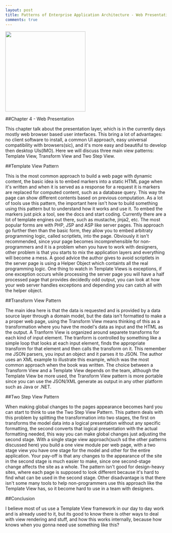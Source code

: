 ```yaml
---
layout: post
title: Patterns of Enterprise Application Architecture - Web Presentation
comments: true
---
```



<img src="http://ecx.images-amazon.com/images/I/511D6FdsbXL._AA160_.jpg" width="250" height="250" />

##Chapter 4 - Web Presentation

This chapter talk about the presentation layer, which is in the currently days mostly web browser based user interfaces. This bring a lot of advantages: no client software to install, a common UI approach, easy universal compatibility with browsers(sic), and it's more easy and beautiful to develop then desktop UIs(IMO).
Here we will discuss three main view patterns: Template View, Transform View and Two Step View.

##Template View Pattern

This is the most common approach to build a web page with dynamic content, the basic idea is to embed markers into a static HTML page when it's written and when it is served as a response for a request it is markers are replaced for computed content, such as a database query. This way the page can show different contents based on previous computation. As a lot of tools use this pattern, the important here isn't how to build something using this pattern but to understand how it works and use it. To embed the markers just pick a tool, see the docs and start coding. Currently there are a lot of template engines out there, such as mustache, jinja2, etc. The most popular forms are with PHP, JSP and ASP like server pages. This approach go further then than the basic form, they allow you to embed arbitraty programming logic, called scriptlets, into the page. Obviously it isn't recommended, since your page becomes incomprehensible for non-programmers and it is a problem when you have to work with designers, other problem is that you starts to mix the application layers and everything will become a mess. A good advice the author gives to avoid scriptlets in the server page is using a Helper Object which containts all the real programming logic. One thing to watch in Template Views is exceptions, if one exception occurs while processing the server page you will have a half processed page that provides decidedly odd output, you can look at how your web server handles exceptions and depending you can catch all with the helper object.

##Transform View Pattern

The main idea here is that the data is requested and is provided by a data source layer through a domain model, but the data isn't formatted to make a a proper web page, using the Transform View means thinking of this as a transformation where you have the model's data as input and the HTML as the output. A Tranform View is organized around separete transforms for each kind of input element. The tranform is controlled by something like a simple loop that looks at each input element, finds the appropriate transform for that element and then calls the transform on it. This remember me JSON parsers, you input an object and it parses it to JSON. The author uses an XML example to illustrate this example, which was the most common approach when the book was written. The choice between a Transform View and a Template View depends on the team, although the Template View be more used, the Transform View pattern is more portable since you can use the JSON/XML generate as output in any other platform such as Java or .NET.

##Two Step View Pattern

When making global changes to the pages appearance becomes hard you can start to think to use the Two Step View Pattern. This pattern deals with this problem by splitting the transformation into two stages, the first on transforms the model data into a logical presentation without any specific formatting, the second converts that logical presentation with the actual formatting needed, this way you can make global changes just adjusting the second stage. With a single stage view approach(such sd the other patterns discussed here) you build a one view module per web page, with a two stage view you have one stage for the model and other for the entire application. Your pay-off is that any changes to the appearance of the site in the second stage is much easier to make, since one second-stage change affects the site as a whole. The pattern isn't good for design-heavy sites, where each page is supposed to look different because it's hard to find what can be used in the second stage. Other disadvantage is that there isn't some many tools to help non-programmers use this approach like the Template View has, so it become hard to use in a team with designers.

##Conclusion

I believe most of us use a Template View framework in our day to day work and is already used to it, but its good to know there is other ways to deal with view rendering and stuff, and how this works internally, because how knows when you gonna need use something like this?
